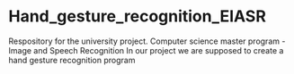 # Hand_gesture_recognition_EIASR

Respository for the university project. 
Computer science master program - Image and Speech Recognition 
In our project we are supposed to create a hand gesture recognition program
